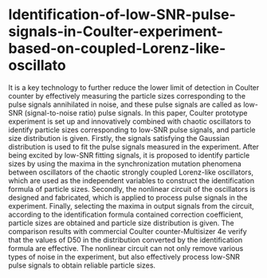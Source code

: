 # Identification-of-low-SNR-pulse-signals-in-Coulter-experiment-based-on-coupled-Lorenz-like-oscillato
It is a key technology to further reduce the lower limit of detection in Coulter counter by effectively measuring the particle sizes corresponding to the pulse signals annihilated in noise, and these pulse signals are called as low-SNR (signal-to-noise ratio) pulse signals. In this paper, Coulter prototype experiment is set up and innovatively combined with chaotic oscillators to identify particle sizes corresponding to low-SNR pulse signals, and particle size distribution is given. Firstly, the signals satisfying the Gaussian distribution is used to fit the pulse signals measured in the experiment. After being excited by low-SNR fitting signals, it is proposed to identify particle sizes by using the maxima in the synchronization mutation phenomena between oscillators of the chaotic strongly coupled Lorenz-like oscillators, which are used as the independent variables to construct the identification formula of particle sizes. Secondly, the nonlinear circuit of the oscillators is designed and fabricated, which is applied to process pulse signals in the experiment. Finally, selecting the maxima in output signals from the circuit, according to the identification formula contained correction coefficient, particle sizes are obtained and particle size distribution is given. The comparison results with commercial Coulter counter-Multisizer 4e verify that the values of D50 in the distribution converted by the identification formula are effective. The nonlinear circuit can not only remove various types of noise in the experiment, but also effectively process low-SNR pulse signals to obtain reliable particle sizes.
